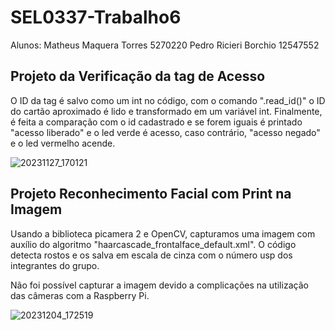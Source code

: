 # SEL0337-Trabalho6

Alunos:
Matheus Maquera Torres 5270220
Pedro Ricieri Borchio 12547552

## Projeto da Verificação da tag de Acesso

  O ID da tag é salvo como um int no código, com o comando ".read_id()" o ID do cartão aproximado é lido e transformado em um variável int. Finalmente, é feita a comparação com o id cadastrado e se forem iguais é printado "acesso liberado" e o led verde é acesso, caso contrário, "acesso negado" e o led vermelho acende.
  
![20231127_170121](https://github.com/pedroribo/SEL0337-Trabalho6/assets/89107333/f8abc32a-84dc-41d8-81b7-055e52cbb1d4)
  

## Projeto Reconhecimento Facial com Print na Imagem

Usando a biblioteca picamera 2 e OpenCV, capturamos uma imagem com auxílio do algoritmo "haarcascade_frontalface_default.xml". O código detecta rostos e os salva em escala de cinza com o número usp dos integrantes do grupo.

Não foi possível capturar a imagem devido a complicações na utilização das câmeras com a Raspberry Pi.

 ![20231204_172519](https://github.com/pedroribo/SEL0337-Trabalho6/assets/89107333/03fdd1d3-5678-44be-bc57-9e49c4f956ad)
